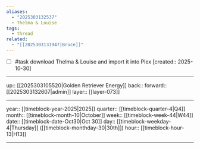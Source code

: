 ```yaml
---
aliases:
  - "2025303132537"
  - Thelma & Louise
tags:
  - thread
related:
  - "[[2025303131947|Bruce]]"
---
```


- [ ] #task download Thelma & Louise and import it into Plex  [created:: 2025-10-30]

***

up:: [[2025303105520|Golden Retriever Energy]]
back:: 
forward:: [[2025303132607|admin]]
layer:: [[layer-073]]

***

year:: [[timeblock-year-2025|2025]]
quarter:: [[timeblock-quarter-4|Q4]]
month:: [[timeblock-month-10|October]]
week:: [[timeblock-week-44|W44]]
date:: [[timeblock-date-Oct30|Oct 30]]
day:: [[timeblock-weekday-4|Thursday]] ([[timeblock-monthday-30|30th]])
hour:: [[timeblock-hour-13|H13]]

***
